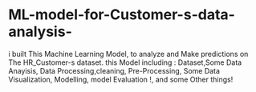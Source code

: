 # ML-model-for-Customer-s-data-analysis-
i built This  Machine Learning Model,  to analyze and Make predictions on The HR_Customer-s dataset. this Model including : Dataset,Some Data Anayisis, Data Processing,cleaning, Pre-Processing, Some Data Visualization, Modelling, model Evaluation !, and some Other things!
